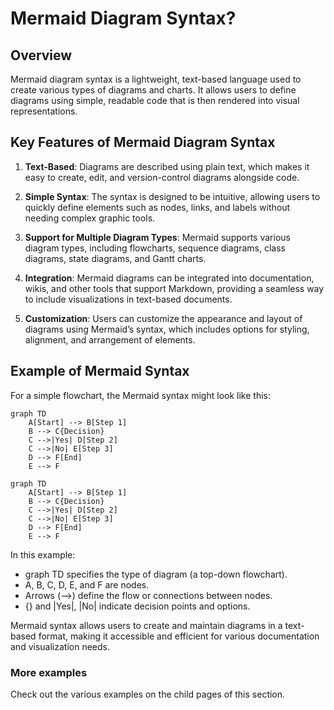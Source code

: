 # Mermaid Diagram Syntax?

## Overview 

Mermaid diagram syntax is a lightweight, text-based language used to create various types of diagrams and charts. It allows users to define diagrams using simple, readable code that is then rendered into visual representations.


## Key Features of Mermaid Diagram Syntax

1. **Text-Based**: Diagrams are described using plain text, which makes it easy to create, edit, and version-control diagrams alongside code.

2. **Simple Syntax**: The syntax is designed to be intuitive, allowing users to quickly define elements such as nodes, links, and labels without needing complex graphic tools.

3. **Support for Multiple Diagram Types**: Mermaid supports various diagram types, including flowcharts, sequence diagrams, class diagrams, state diagrams, and Gantt charts.

4. **Integration**: Mermaid diagrams can be integrated into documentation, wikis, and other tools that support Markdown, providing a seamless way to include visualizations in text-based documents.

5. **Customization**: Users can customize the appearance and layout of diagrams using Mermaid’s syntax, which includes options for styling, alignment, and arrangement of elements.


## Example of Mermaid Syntax

For a simple flowchart, the Mermaid syntax might look like this:

```
graph TD
    A[Start] --> B[Step 1]
    B --> C{Decision}
    C -->|Yes| D[Step 2]
    C -->|No| E[Step 3]
    D --> F[End]
    E --> F
```

```mermaid
graph TD
    A[Start] --> B[Step 1]
    B --> C{Decision}
    C -->|Yes| D[Step 2]
    C -->|No| E[Step 3]
    D --> F[End]
    E --> F
```

In this example:

- graph TD specifies the type of diagram (a top-down flowchart).
- A, B, C, D, E, and F are nodes.
- Arrows (-->) define the flow or connections between nodes.
- {} and |Yes|, |No| indicate decision points and options.


Mermaid syntax allows users to create and maintain diagrams in a text-based format, making it accessible and efficient for various documentation and visualization needs.


### More examples

Check out the various examples on the child pages of this section.